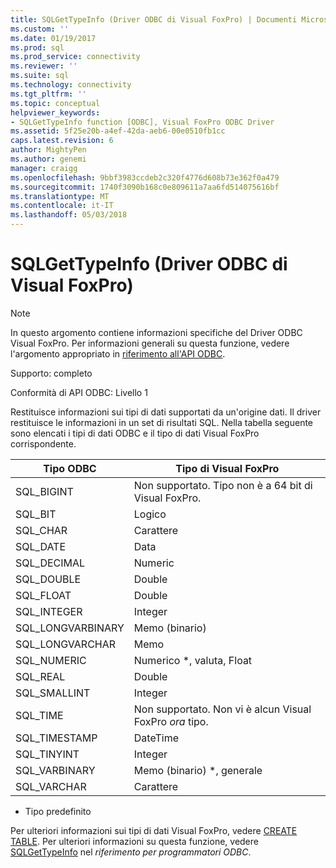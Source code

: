 ```yaml
---
title: SQLGetTypeInfo (Driver ODBC di Visual FoxPro) | Documenti Microsoft
ms.custom: ''
ms.date: 01/19/2017
ms.prod: sql
ms.prod_service: connectivity
ms.reviewer: ''
ms.suite: sql
ms.technology: connectivity
ms.tgt_pltfrm: ''
ms.topic: conceptual
helpviewer_keywords:
- SQLGetTypeInfo function [ODBC], Visual FoxPro ODBC Driver
ms.assetid: 5f25e20b-a4ef-42da-aeb6-00e0510fb1cc
caps.latest.revision: 6
author: MightyPen
ms.author: genemi
manager: craigg
ms.openlocfilehash: 9bbf3983ccdeb2c320f4776d608b73e362f0a479
ms.sourcegitcommit: 1740f3090b168c0e809611a7aa6fd514075616bf
ms.translationtype: MT
ms.contentlocale: it-IT
ms.lasthandoff: 05/03/2018
---
```

# <a name="sqlgettypeinfo-visual-foxpro-odbc-driver"></a>SQLGetTypeInfo (Driver ODBC di Visual FoxPro)
> [!NOTE]  
>  In questo argomento contiene informazioni specifiche del Driver ODBC Visual FoxPro. Per informazioni generali su questa funzione, vedere l'argomento appropriato in [riferimento all'API ODBC](../../odbc/reference/syntax/odbc-api-reference.md).  
  
 Supporto: completo  
  
 Conformità di API ODBC: Livello 1  
  
 Restituisce informazioni sui tipi di dati supportati da un'origine dati. Il driver restituisce le informazioni in un set di risultati SQL. Nella tabella seguente sono elencati i tipi di dati ODBC e il tipo di dati Visual FoxPro corrispondente.  
  
|Tipo ODBC|Tipo di Visual FoxPro|  
|---------------|------------------------|  
|SQL_BIGINT|Non supportato. Tipo non è a 64 bit di Visual FoxPro.|  
|SQL_BIT|Logico|  
|SQL_CHAR|Carattere|  
|SQL_DATE|Data|  
|SQL_DECIMAL|Numeric|  
|SQL_DOUBLE|Double|  
|SQL_FLOAT|Double|  
|SQL_INTEGER|Integer|  
|SQL_LONGVARBINARY|Memo (binario)|  
|SQL_LONGVARCHAR|Memo|  
|SQL_NUMERIC|Numerico *, valuta, Float|  
|SQL_REAL|Double|  
|SQL_SMALLINT|Integer|  
|SQL_TIME|Non supportato. Non vi è alcun Visual FoxPro *ora* tipo.|  
|SQL_TIMESTAMP|DateTime|  
|SQL_TINYINT|Integer|  
|SQL_VARBINARY|Memo (binario) *, generale|  
|SQL_VARCHAR|Carattere|  
  
 * Tipo predefinito  
  
 Per ulteriori informazioni sui tipi di dati Visual FoxPro, vedere [CREATE TABLE](../../odbc/microsoft/create-table-sql-command.md). Per ulteriori informazioni su questa funzione, vedere [SQLGetTypeInfo](../../odbc/reference/syntax/sqlgettypeinfo-function.md) nel *riferimento per programmatori ODBC*.
